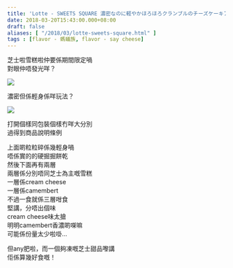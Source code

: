 ```yaml
---
title: 'Lotte - SWEETS SQUARE 濃密なのに軽やかほろほろクランブルのチーズケーキアイス'
date: 2018-03-20T15:43:00.000+08:00
draft: false
aliases: [ "/2018/03/lotte-sweets-square.html" ]
tags : [flavor - 螞蟻族, flavor - say cheese]
---
```


芝士啦雪糕啦仲要係期間限定喎  
對眼仲唔發光咩？  

[![](https://c1.staticflickr.com/5/4784/40132474364_0effa182c7_z.jpg)](https://c1.staticflickr.com/5/4784/40132474364_0effa182c7_z.jpg)

濃密但係輕身係咩玩法？  

[![](https://c1.staticflickr.com/1/791/40132475674_710d187331_z.jpg)](https://c1.staticflickr.com/1/791/40132475674_710d187331_z.jpg)

打開個樣同包裝個樣冇咩大分別  
過得到商品說明條例  
  
上面啲粒粒碎係幾輕身喎  
唔係實的的硬掘掘餅乾  
然後下面再有兩層  
兩層係分別唔同芝士為主嘅雪糕  
一層係cream cheese  
一層係camembert  
不過一食就係三層咁食  
堅講，分唔出個味  
cream cheese味太搶  
明明camembert香濃啲㗎嘛  
可能係份量太少啦啩...  
  
但any肥啦，而一個夠凍嘅芝士甜品嚟講  
佢係算幾好食嘅！